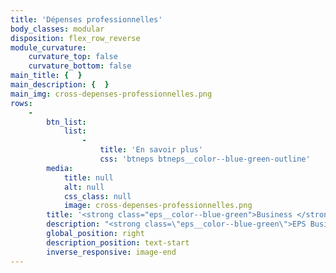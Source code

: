 ```yaml
---
title: 'Dépenses professionnelles'
body_classes: modular
disposition: flex_row_reverse
module_curvature:
    curvature_top: false
    curvature_bottom: false
main_title: {  }
main_description: {  }
main_img: cross-depenses-professionnelles.png
rows:
    -
        btn_list:
            list:
                -
                    title: 'En savoir plus'
                    css: 'btneps btneps__color--blue-green-outline'
        media:
            title: null
            alt: null
            css_class: null
            image: cross-depenses-professionnelles.png
        title: '<strong class="eps__color--blue-green">Business </strong> Expenses'
        description: "<strong class=\"eps__color--blue-green\">EPS Business :</strong> turnkey solutions for your professional purchases\nAre you looking for a quick programme to manage your business expenses or those of your employees? A turnkey solution exists!"
        global_position: right
        description_position: text-start
        inverse_responsive: image-end
---
```


